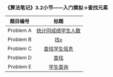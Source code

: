 ### 《算法笔记》3.2小节——入门模拟->查找元素

| 题目编号  |                             标题                             |
| :-------: | :----------------------------------------------------------: |
| Problem A | [统计同成绩学生人数](http://codeup.cn/problem.php?cid=100000576&pid=0) |
| Problem B |   [找x](http://codeup.cn/problem.php?cid=100000576&pid=1)    |
| Problem C | [查找学生信息](http://codeup.cn/problem.php?cid=100000576&pid=2) |
| Problem D |   [查找](http://codeup.cn/problem.php?cid=100000576&pid=3)   |
| Problem E | [学生查询](http://codeup.cn/problem.php?cid=100000576&pid=4) |

